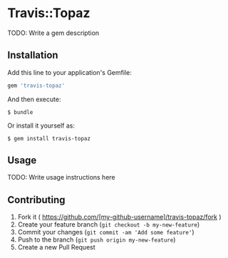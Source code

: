 # Travis::Topaz

TODO: Write a gem description

## Installation

Add this line to your application's Gemfile:

```ruby
gem 'travis-topaz'
```

And then execute:

    $ bundle

Or install it yourself as:

    $ gem install travis-topaz

## Usage

TODO: Write usage instructions here

## Contributing

1. Fork it ( https://github.com/[my-github-username]/travis-topaz/fork )
2. Create your feature branch (`git checkout -b my-new-feature`)
3. Commit your changes (`git commit -am 'Add some feature'`)
4. Push to the branch (`git push origin my-new-feature`)
5. Create a new Pull Request
